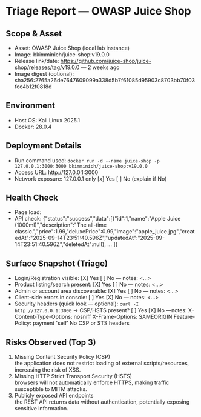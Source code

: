 # Triage Report — OWASP Juice Shop

## Scope & Asset
- Asset: OWASP Juice Shop (local lab instance)
- Image: bkimminich/juice-shop:v19.0.0
- Release link/date: https://github.com/juice-shop/juice-shop/releases/tag/v19.0.0 — 2 weeks ago
- Image digest (optional): sha256:2765a26de7647609099a338d5b7f61085d95903c8703bb70f03fcc4b12f0818d

## Environment
- Host OS: Kali Linux 2025.1
- Docker: 28.0.4

## Deployment Details
- Run command used: `docker run -d --name juice-shop -p 127.0.0.1:3000:3000 bkimminich/juice-shop:v19.0.0`
- Access URL: http://127.0.0.1:3000
- Network exposure: 127.0.0.1 only [x] Yes  [ ] No  (explain if No)

## Health Check
- Page load: 
- API check: {"status":"success","data":[{"id":1,"name":"Apple Juice (1000ml)","description":"The all-time classic.","price":1.99,"deluxePrice":0.99,"image":"apple_juice.jpg","createdAt":"2025-09-14T23:51:40.596Z","updatedAt":"2025-09-14T23:51:40.596Z","deletedAt":null}, ... ]}

## Surface Snapshot (Triage)
- Login/Registration visible: [X] Yes  [ ] No — notes: <...>
- Product listing/search present: [X] Yes  [ ] No — notes: <...>
- Admin or account area discoverable: [X] Yes  [ ] No — notes: <...>
- Client-side errors in console: [ ] Yes  [X] No — notes: <...>
- Security headers (quick look — optional): `curl -I http://127.0.0.1:3000` → CSP/HSTS present? [ ] Yes  [X] No —notes:
  X-Content-Type-Options: nosniff
  X-Frame-Options: SAMEORIGIN
  Feature-Policy: payment 'self'
  No CSP or STS headers

## Risks Observed (Top 3)
1) Missing Content Security Policy (CSP)  
   the application does not restrict loading of external scripts/resources, increasing the risk of XSS.
2) Missing HTTP Strict Transport Security (HSTS)  
   browsers will not automatically enforce HTTPS, making traffic susceptible to MITM attacks.
3) Publicly exposed API endpoints  
   the REST API returns data without authentication, potentially exposing sensitive information.
